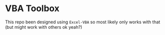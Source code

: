 # VBA Toolbox

This repo been designed using `Excel-VBA` so most likely only works with that (but might work with others ok yeah?)

